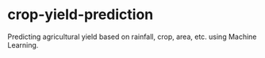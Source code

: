 # crop-yield-prediction
Predicting agricultural yield based on rainfall, crop, area, etc. using Machine Learning.
